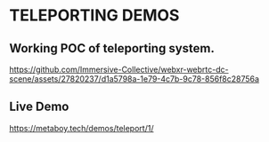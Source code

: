 # TELEPORTING DEMOS

## Working POC of teleporting system.
https://github.com/Immersive-Collective/webxr-webrtc-dc-scene/assets/27820237/d1a5798a-1e79-4c7b-9c78-856f8c28756a

## Live Demo
https://metaboy.tech/demos/teleport/1/

